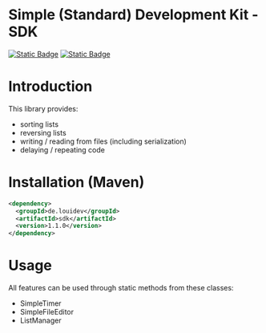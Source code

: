 # Simple (Standard) Development Kit - SDK

<a href="https://github.com/LouiDev/sdk/packages/1908773">![Static Badge](https://img.shields.io/badge/Latest%20Release-1.1.0-yellow)</a>
<a href="https://discord.gg/wjWhaAKZTv">![Static Badge](https://img.shields.io/badge/Discord-Join-blue)</a>

# Introduction
This library provides:
- sorting lists
- reversing lists
- writing / reading from files (including serialization)
- delaying / repeating code

# Installation (Maven)
```xml
<dependency>
  <groupId>de.louidev</groupId>
  <artifactId>sdk</artifactId>
  <version>1.1.0</version>
</dependency>
```

# Usage
All features can be used through static methods from these classes:
- SimpleTimer
- SimpleFileEditor
- ListManager
